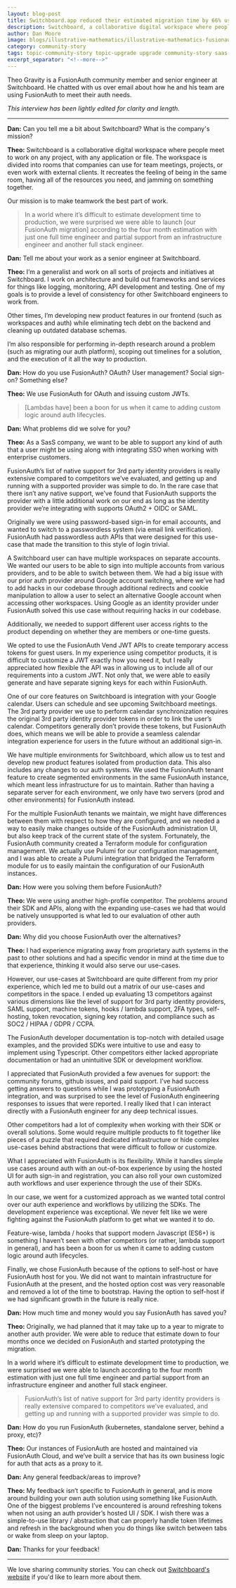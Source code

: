 ```yaml
---
layout: blog-post
title: Switchboard.app reduced their estimated migration time by 66% using FusionAuth
description: Switchboard, a collaborative digital workspace where people meet to work on any project, with any application or file, uses FusionAuth for OAuth and creating custom JWTs.
author: Dan Moore
image: blogs/illustrative-mathematics/illustrative-mathematics-fusionauth.png
category: community-story
tags: topic-community-story topic-upgrade upgrade community-story saas
excerpt_separator: "<!--more-->"
---
```


Theo Gravity is a FusionAuth community member and senior engineer at Switchboard. He chatted with us over email about how he and his team are using FusionAuth to meet their auth needs. 

<!--more-->

*This interview has been lightly edited for clarity and length.*

-------

**Dan:** Can you tell me a bit about Switchboard? What is the company's mission?

**Theo:** Switchboard is a collaborative digital workspace where people meet to work on any project, with any application or file. The workspace is divided into rooms that companies can use for team meetings, projects, or even work with external clients. It recreates the feeling of being in the same room, having all of the resources you need, and jamming on something together. 

Our mission is to make teamwork the best part of work.

> In a world where it’s difficult to estimate development time to production, we were surprised we were able to launch [our FusionAuth migration] according to the four month estimation with just one full time engineer and partial support from an infrastructure engineer and another full stack engineer.

**Dan:** Tell me about your work as a senior engineer at Switchboard.

**Theo:** I’m a generalist and work on all sorts of projects and initiatives at Switchboard. I work on architecture and build out frameworks and services for things like logging, monitoring, API development and testing. One of my goals is to provide a level of consistency for other Switchboard engineers to work from. 

Other times, I’m developing new product features in our frontend (such as workspaces and auth) while eliminating tech debt on the backend and cleaning up outdated database schemas. 

I’m also responsible for performing in-depth research around a problem (such as migrating our auth platform), scoping out timelines for a solution, and the execution of it all the way to production.

**Dan:** How do you use FusionAuth? OAuth? User management? Social sign-on? Something else?

**Theo:** We use FusionAuth for OAuth and issuing custom JWTs.

> [Lambdas have] been a boon for us when it came to adding custom logic around auth lifecycles.

**Dan:** What problems did we solve for you?

**Theo:** As a SasS company, we want to be able to support any kind of auth that a user might be using along with integrating SSO when working with enterprise customers. 

FusionAuth’s list of native support for 3rd party identity providers is really extensive compared to competitors we’ve evaluated, and getting up and running with a supported provider was simple to do. In the rare case that there isn’t any native support, we’ve found that FusionAuth supports the provider with a little additional work on our end as long as the identity provider we’re integrating with supports OAuth2 + OIDC or SAML.

Originally we were using password-based sign-in for email accounts, and wanted to switch to a passwordless system (via email link verification). FusionAuth had passwordless auth APIs that were designed for this use-case that made the transition to this style of login trivial.

A Switchboard user can have multiple workspaces on separate accounts. We wanted our users to be able to sign into multiple accounts from various providers, and to be able to switch between them. We had a big issue with our prior auth provider around Google account switching, where we’ve had to add hacks in our codebase through additional redirects and cookie manipulation to allow a user to select an alternative Google account when accessing other workspaces. Using Google as an identity provider under FusionAuth solved this use case without requiring hacks in our codebase.

Additionally, we needed to support different user access rights to the product depending on whether they are members or one-time guests. 

We opted to use the FusionAuth Vend JWT APIs to create temporary access tokens for guest users. In my experience using competitor products, it is difficult to customize a JWT exactly how you need it, but I really appreciated how flexible the API was in allowing us to include all of our requirements into a custom JWT. Not only that, we were able to easily generate and have separate signing keys for each within FusionAuth.

One of our core features on Switchboard is integration with your Google calendar. Users can schedule and see upcoming Switchboard meetings. The 3rd party provider we use to perform calendar synchronization requires the original 3rd party identity provider tokens in order to link the user’s calendar.  Competitors generally don’t provide these tokens, but FusionAuth does, which means we will be able to provide a seamless calendar integration experience for users in the future without an additional sign-in.

We have multiple environments for Switchboard, which allow us to test and develop new product features isolated from production data. This also includes any changes to our auth systems. We used the FusionAuth tenant feature to create segmented environments in the same FusionAuth instance, which meant less infrastructure for us to maintain. Rather than having a separate server for each environment, we only have two servers (prod and other environments) for FusionAuth instead.

For the multiple FusionAuth tenants we maintain, we might have differences between them with respect to how they are configured, and we needed a way to easily make changes outside of the FusionAuth administration UI, but also keep track of the current state of the system. Fortunately, the FusionAuth community created a Terraform module for configuration management. We actually use Pulumi for our configuration management, and I was able to create a Pulumi integration that bridged the Terraform module for us to easily maintain the configuration of our FusionAuth instances.

**Dan:** How were you solving them before FusionAuth?

**Theo:** We were using another high-profile competitor. The problems around their SDK and APIs, along with the expanding use-cases we had that would be natively unsupported is what led to our evaluation of other auth providers.

**Dan:** Why did you choose FusionAuth over the alternatives?

**Theo:** I had experience migrating away from proprietary auth systems in the past to other solutions and had a specific vendor in mind at the time due to that experience, thinking it would also serve our use-cases. 

However, our use-cases at Switchboard are quite different from my prior experience, which led me to build out a matrix of our use-cases and competitors in the space. I ended up evaluating 13 competitors against various dimensions like the level of support for 3rd party identity providers, SAML support, machine tokens, hooks / lambda support, 2FA types, self-hosting, token revocation, signing key rotation, and compliance such as SOC2 / HIPAA / GDPR / CCPA.

The FusionAuth developer documentation is top-notch with detailed usage examples, and the provided SDKs were intuitive to use and easy to implement using Typescript. Other competitors either lacked appropriate documentation or had an unintuitive SDK or development workflow.

I appreciated that FusionAuth provided a few avenues for support: the community forums, github issues, and paid support. I’ve had success getting answers to questions while I was prototyping a FusionAuth integration, and was surprised to see the level of FusionAuth engineering responses to issues that were reported. I really liked that I can interact directly with a FusionAuth engineer for any deep technical issues.

Other competitors had a lot of complexity when working with their SDK or overall solutions. Some would require multiple products to fit together like pieces of a puzzle that required dedicated infrastructure or hide complex use-cases behind abstractions that were difficult to follow or customize. 

What I appreciated with FusionAuth is its flexibility. While it handles simple use cases around auth with an out-of-box experience by using the hosted UI for auth sign-in and registration, you can also roll your own customized auth workflows and user experience through the use of their SDKs.

In our case, we went for a customized approach as we wanted total control over our auth experience and workflows by utilizing the SDKs. The development experience was exceptional. We never felt like we were fighting against the FusionAuth platform to get what we wanted it to do.

Feature-wise, lambda / hooks that support modern Javascript (ES6+) is something I haven’t seen with other competitors (or rather, lambda support in general), and has been a boon for us when it came to adding custom logic around auth lifecycles.

Finally, we chose FusionAuth because of the options to self-host or have FusionAuth host for you. We did not want to maintain infrastructure for FusionAuth at the present, and the hosted option cost was very reasonable and removed a lot of the time to bootstrap. Having the option to self-host if we had significant growth in the future is really nice.

**Dan:** How much time and money would you say FusionAuth has saved you?

**Theo:** Originally, we had planned that it may take up to a year to migrate to another auth provider. We were able to reduce that estimate down to four months once we decided on FusionAuth and started prototyping the  migration.

In a world where it’s difficult to estimate development time to production, we were surprised we were able to launch according to the four month estimation with just one full time engineer and partial support from an infrastructure engineer and another full stack engineer.

> FusionAuth’s list of native support for 3rd party identity providers is really extensive compared to competitors we’ve evaluated, and getting up and running with a supported provider was simple to do.  

**Dan:** How do you run FusionAuth (kubernetes, standalone server, behind a proxy, etc)?

**Theo:** Our instances of FusionAuth are hosted and maintained via FusionAuth Cloud, and we’ve built a service that has its own business logic for auth that acts as a proxy to it.

**Dan:** Any general feedback/areas to improve?

**Theo:** My feedback isn’t specific to FusionAuth in general, and is more around building your own auth solution using something like FusionAuth. One of the biggest problems I’ve encountered is around refreshing tokens when not using an auth provider’s hosted UI / SDK. I wish there was a simple-to-use library / abstraction that can properly handle token lifetimes and refresh in the background when you do things like switch between tabs or wake from sleep on your laptop. 

**Dan:** Thanks for your feedback!

-------

We love sharing community stories. You can check out [Switchboard's website](https://www.switchboard.app/) if you'd like to learn more about them. 

